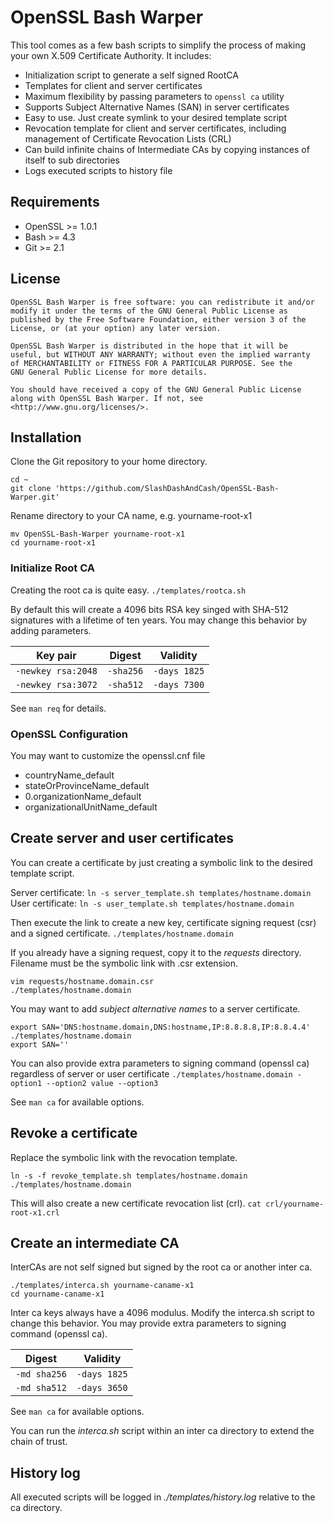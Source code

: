 OpenSSL Bash Warper
===================

This tool comes as a few bash scripts to simplify the process of making your own X.509 Certificate Authority. It includes:

- Initialization script to generate a self signed RootCA
- Templates for client and server certificates
- Maximum flexibility by passing parameters to `openssl ca` utility
- Supports Subject Alternative Names (SAN) in server certificates
- Easy to use. Just create symlink to your desired template script
- Revocation template for client and server certificates,
  including management of Certificate Revocation Lists (CRL)
- Can build infinite chains of Intermediate CAs by copying
  instances of itself to sub directories
- Logs executed scripts to history file


Requirements
------------
- OpenSSL >= 1.0.1
- Bash >= 4.3
- Git >= 2.1

License
---------
```
OpenSSL Bash Warper is free software: you can redistribute it and/or
modify it under the terms of the GNU General Public License as 
published by the Free Software Foundation, either version 3 of the
License, or (at your option) any later version.

OpenSSL Bash Warper is distributed in the hope that it will be
useful, but WITHOUT ANY WARRANTY; without even the implied warranty
of MERCHANTABILITY or FITNESS FOR A PARTICULAR PURPOSE. See the
GNU General Public License for more details.

You should have received a copy of the GNU General Public License
along with OpenSSL Bash Warper. If not, see
<http://www.gnu.org/licenses/>.
```

Installation
------------

Clone the Git repository to your home directory.
```
cd ~
git clone 'https://github.com/SlashDashAndCash/OpenSSL-Bash-Warper.git'
```

Rename directory to your CA name, e.g. yourname-root-x1
```
mv OpenSSL-Bash-Warper yourname-root-x1
cd yourname-root-x1
```

### Initialize Root CA
Creating the root ca is quite easy.
`./templates/rootca.sh`

By default this will create a 4096 bits RSA key singed with SHA-512 signatures with a lifetime of ten years.
You may change this behavior by adding parameters.

| Key pair           | Digest    | Validity     |
| ------------------ |:---------:|:------------:|
| `-newkey rsa:2048` | `-sha256` | `-days 1825` |
| `-newkey rsa:3072` | `-sha512` | `-days 7300` |


See `man req` for details.

### OpenSSL Configuration
You may want to customize the openssl.cnf file

- countryName_default
- stateOrProvinceName_default
- 0.organizationName_default
- organizationalUnitName_default

Create server and user certificates
-----------------------------------

You can create a certificate by just creating a symbolic link to the desired template script.

Server certificate: `ln -s server_template.sh templates/hostname.domain`
User certificate: `ln -s user_template.sh templates/hostname.domain`

Then execute the link to create a new key, certificate signing request (csr) and a signed certificate.
`./templates/hostname.domain`

If you already have a signing request, copy it to the *requests* directory.
Filename must be the symbolic link with .csr extension.
```
vim requests/hostname.domain.csr
./templates/hostname.domain
```

You may want to add *subject alternative names* to a server certificate.
```
export SAN='DNS:hostname.domain,DNS:hostname,IP:8.8.8.8,IP:8.8.4.4'
./templates/hostname.domain
export SAN=''
```

You can also provide extra parameters to signing command (openssl ca) regardless of server or user certificate
`./templates/hostname.domain -option1 --option2 value --option3`

See `man ca` for available options.


Revoke a certificate
--------------------

Replace the symbolic link with the revocation template.
```
ln -s -f revoke_template.sh templates/hostname.domain
./templates/hostname.domain
```

This will also create a new certificate revocation list (crl).
`cat crl/yourname-root-x1.crl`


Create an intermediate CA
-------------------------

InterCAs are not self signed but signed by the root ca or another inter ca.
```
./templates/interca.sh yourname-caname-x1
cd yourname-caname-x1
```

Inter ca keys always have a 4096 modulus. Modify the interca.sh script to change this behavior.
You may provide extra parameters to signing command (openssl ca).

| Digest       | Validity     |
| ------------ |:------------:|
| `-md sha256` | `-days 1825` |
| `-md sha512` | `-days 3650` |

See `man ca` for available options.

You can run the *interca.sh* script within an inter ca directory to extend the chain of trust.


History log
-----------
All executed scripts will be logged in *./templates/history.log* relative to the ca directory.

